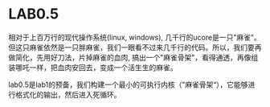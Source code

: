 # LAB0.5

相对于上百万行的现代操作系统(linux, windows), 几千行的ucore是一只"麻雀"。但这只麻雀依然是一只胖麻雀，我们一眼看不过来几千行的代码。所以，我们要再做简化，先用好刀法，片掉麻雀的血肉, 搞出一个"麻雀骨架"，看得通透，再像组装哪吒一样，把血肉安回去，变成一个活生生的麻雀。

lab0.5是lab1的预备，我们构建一个最小的可执行内核（”麻雀骨架“），它能够进行格式化的输出，然后进入死循环。